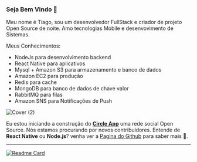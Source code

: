 ### Seja Bem Vindo 👋

Meu nome é Tiago, sou um desenvolvedor FullStack e criador de projeto Open Source de noite. Amo tecnologias Mobile e desenvovimento de Sistemas.

Meus Conhecimentos:
- NodeJs para desenvolvimento backend
- React Native para aplicativos
- Mysql + Amazon S3 para armazenamento e banco de dados
- Amazon EC2 para produção
- Redis para cache 
- MongoDB para banco de dados de chave valor
- RabbitMQ para filas
- Amazon SNS para Notificações de Push


![Cover (2)](https://github.com/tiagosavioli/tiagosavioli/blob/bf6bb095107d902c2fba9d4e65ac989c7389768b/Procurando%20por%20Contribu%C3%ADdores.png)

 Eu estou iniciando a construção do **[Circle App](https://github.com/novuhq/novu)** uma rede social Open Source.
 Nós estamos procurando por novos contribuídores. Entende de **React Native** ou **Node.js**? venha ver a [Pagina do Github](https://github.com/Circle-Company/Circle-App) para saber mais 🙏.
 
---- 

[![Readme Card](https://github-readme-stats.vercel.app/api/pin/?username=Circle-Company&repo=Circle-App&description)](https://github.com/Circle-Company/Circle-App)
